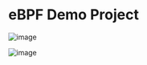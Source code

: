 # eBPF Demo Project
![image](https://github.com/arturobrzut/ebpf/assets/54812713/8599156e-20cf-4239-a97d-bb7da5b831ce)

![image](https://github.com/arturobrzut/ebpf/assets/54812713/cb00bbcf-77a3-44cb-b703-b1a959bd5e02)


